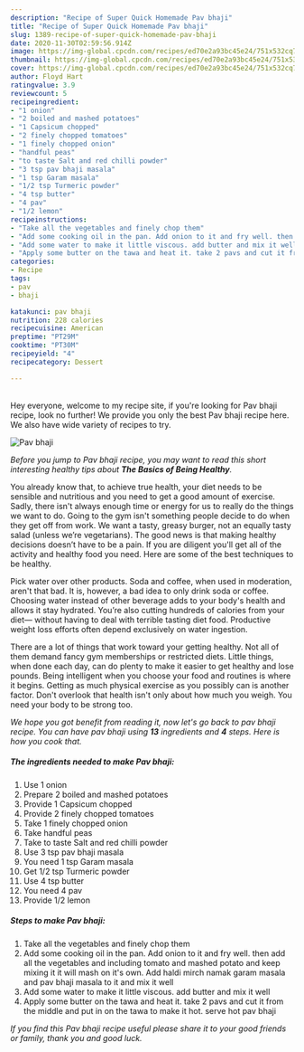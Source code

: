 ```yaml
---
description: "Recipe of Super Quick Homemade Pav bhaji"
title: "Recipe of Super Quick Homemade Pav bhaji"
slug: 1389-recipe-of-super-quick-homemade-pav-bhaji
date: 2020-11-30T02:59:56.914Z
image: https://img-global.cpcdn.com/recipes/ed70e2a93bc45e24/751x532cq70/pav-bhaji-recipe-main-photo.jpg
thumbnail: https://img-global.cpcdn.com/recipes/ed70e2a93bc45e24/751x532cq70/pav-bhaji-recipe-main-photo.jpg
cover: https://img-global.cpcdn.com/recipes/ed70e2a93bc45e24/751x532cq70/pav-bhaji-recipe-main-photo.jpg
author: Floyd Hart
ratingvalue: 3.9
reviewcount: 5
recipeingredient:
- "1 onion"
- "2 boiled and mashed potatoes"
- "1 Capsicum chopped"
- "2 finely chopped tomatoes"
- "1 finely chopped onion"
- "handful peas"
- "to taste Salt and red chilli powder"
- "3 tsp pav bhaji masala"
- "1 tsp Garam masala"
- "1/2 tsp Turmeric powder"
- "4 tsp butter"
- "4 pav"
- "1/2 lemon"
recipeinstructions:
- "Take all the vegetables and finely chop them"
- "Add some cooking oil in the pan. Add onion to it and fry well. then add all the vegetables and including tomato and mashed potato and keep mixing it it will mash on it&#39;s own. Add haldi mirch namak garam masala and pav bhaji masala to it and mix it well"
- "Add some water to make it little viscous. add butter and mix it well"
- "Apply some butter on the tawa and heat it. take 2 pavs and cut it from the middle and put in on the tawa to make it hot. serve hot pav bhaji"
categories:
- Recipe
tags:
- pav
- bhaji

katakunci: pav bhaji 
nutrition: 228 calories
recipecuisine: American
preptime: "PT29M"
cooktime: "PT30M"
recipeyield: "4"
recipecategory: Dessert

---
```

<br>
Hey everyone, welcome to my recipe site, if you're looking for Pav bhaji recipe, look no further! We provide you only the best Pav bhaji recipe here. We also have wide variety of recipes to try.
<br>


![Pav bhaji](https://img-global.cpcdn.com/recipes/ed70e2a93bc45e24/751x532cq70/pav-bhaji-recipe-main-photo.jpg)

<i>Before you jump to Pav bhaji recipe, you may want to read this short interesting healthy tips about <strong>The Basics of Being Healthy</strong>.</i>

You already know that, to achieve true health, your diet needs to be sensible and nutritious and you need to get a good amount of exercise. Sadly, there isn't always enough time or energy for us to really do the things we want to do. Going to the gym isn't something people decide to do when they get off from work. We want a tasty, greasy burger, not an equally tasty salad (unless we’re vegetarians). The good news is that making healthy decisions doesn’t have to be a pain. If you are diligent you'll get all of the activity and healthy food you need. Here are some of the best techniques to be healthy.

Pick water over other products. Soda and coffee, when used in moderation, aren't that bad. It is, however, a bad idea to only drink soda or coffee. Choosing water instead of other beverage adds to your body's health and allows it stay hydrated. You’re also cutting hundreds of calories from your diet— without having to deal with terrible tasting diet food. Productive weight loss efforts often depend exclusively on water ingestion.

There are a lot of things that work toward your getting healthy. Not all of them demand fancy gym memberships or restricted diets. Little things, when done each day, can do plenty to make it easier to get healthy and lose pounds. Being intelligent when you choose your food and routines is where it begins. Getting as much physical exercise as you possibly can is another factor. Don't overlook that health isn't only about how much you weigh. You need your body to be strong too. 


<i>We hope you got benefit from reading it, now let's go back to pav bhaji recipe. You can have pav bhaji using <strong>13</strong> ingredients and <strong>4</strong> steps. Here is how you cook that.
</i>

##### The ingredients needed to make Pav bhaji:

1. Use 1 onion
1. Prepare 2 boiled and mashed potatoes
1. Provide 1 Capsicum chopped
1. Provide 2 finely chopped tomatoes
1. Take 1 finely chopped onion
1. Take handful peas
1. Take to taste Salt and red chilli powder
1. Use 3 tsp pav bhaji masala
1. You need 1 tsp Garam masala
1. Get 1/2 tsp Turmeric powder
1. Use 4 tsp butter
1. You need 4 pav
1. Provide 1/2 lemon


##### Steps to make Pav bhaji:

1. Take all the vegetables and finely chop them
1. Add some cooking oil in the pan. Add onion to it and fry well. then add all the vegetables and including tomato and mashed potato and keep mixing it it will mash on it&#39;s own. Add haldi mirch namak garam masala and pav bhaji masala to it and mix it well
1. Add some water to make it little viscous. add butter and mix it well
1. Apply some butter on the tawa and heat it. take 2 pavs and cut it from the middle and put in on the tawa to make it hot. serve hot pav bhaji


<i>If you find this Pav bhaji recipe useful please share it to your good friends or family, thank you and good luck.</i>
